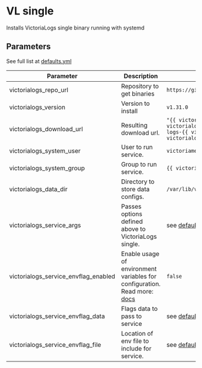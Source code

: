 # VL single

Installs VictoriaLogs single binary running with systemd

## Parameters

See full list at [defaults.yml](./defaults/main.yml)

| Parameter                              | Description                                                                                                                         | Default                                                                                                                                                                                          |
|----------------------------------------|-------------------------------------------------------------------------------------------------------------------------------------|--------------------------------------------------------------------------------------------------------------------------------------------------------------------------------------------------|
| victorialogs_repo_url                  | Repository to get binaries                                                                                                          | `https://github.com/VictoriaMetrics/VictoriaMetrics`                                                                                                                                             |
| victorialogs_version                   | Version to install                                                                                                                  | `v1.31.0`                                                                                                                                                                                         |
| victorialogs_download_url              | Resulting download url.                                                                                                             | `"{{ victorialogs_repo_url }}/releases/download/{{ victorialogs_version }}-victorialogs/victoria-logs-{{ victorialogs_platform }}-{{ go_arch }}-{{ victorialogs_version }}-victorialogs.tar.gz"` |
| victorialogs_system_user               | User to run service.                                                                                                                | `victoriametrics`                                                                                                                                                                                |
| victorialogs_system_group              | Group to run service.                                                                                                               | `{{ victorialogs_system_user }}`                                                                                                                                                                 |
| victorialogs_data_dir                  | Directory to store data configs.                                                                                                    | `/var/lib/victoria-logs/`                                                                                                                                                                        |
| victorialogs_service_args              | Passes options defined above to VictoriaLogs single.                                                                                | see [defaults.yml](./defaults/main.yml)                                                                                                                                                          |
| victorialogs_service_envflag_enabled   | Enable usage of environment variables for configuration. Read more: [docs](https://docs.victoriametrics.com/#environment-variables) | `false`                                                                                                                                                                                          |
| victorialogs_service_envflag_data      | Flags data to pass to service                                                                                                       | see [defaults.yml](./defaults/main.yml)                                                                                                                                                          |
| victorialogs_service_envflag_file      | Location of env file to include for service.                                                                                        | see [defaults.yml](./defaults/main.yml)                                                                                                                                                          |
